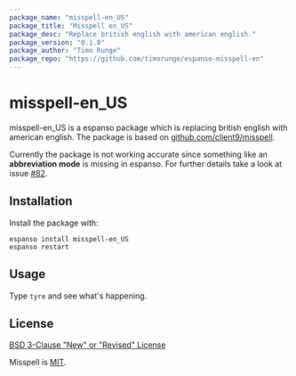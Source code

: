 ```yaml
---
package_name: "misspell-en_US"
package_title: "Misspell en_US"
package_desc: "Replace british english with american english."
package_version: "0.1.0"
package_author: "Timo Runge"
package_repo: "https://github.com/timorunge/espanso-misspell-en"
---
```

# misspell-en_US

misspell-en_US is a espanso package which is replacing british english with american english.
The package is based on [github.com/client9/misspell](https://github.com/client9/misspell).

Currently the package is not working accurate since something like an
**abbreviation mode** is missing in espanso. For further details take a look
at issue [#82](https://github.com/federico-terzi/espanso/issues/82).

## Installation

Install the package with:

```
espanso install misspell-en_US
espanso restart
```

## Usage

Type `tyre` and see what's happening.

## License

[BSD 3-Clause "New" or "Revised" License](LICENSE)

Misspell is [MIT](https://github.com/client9/misspell/blob/master/LICENSE).